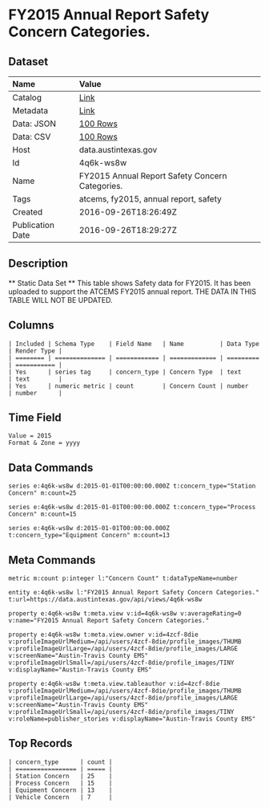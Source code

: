 # FY2015 Annual Report Safety Concern Categories.

## Dataset

| Name | Value |
| :--- | :---- |
| Catalog | [Link](https://catalog.data.gov/dataset/fy2015-annual-report-safety-concern-categories) |
| Metadata | [Link](https://data.austintexas.gov/api/views/4q6k-ws8w) |
| Data: JSON | [100 Rows](https://data.austintexas.gov/api/views/4q6k-ws8w/rows.json?max_rows=100) |
| Data: CSV | [100 Rows](https://data.austintexas.gov/api/views/4q6k-ws8w/rows.csv?max_rows=100) |
| Host | data.austintexas.gov |
| Id | 4q6k-ws8w |
| Name | FY2015 Annual Report Safety Concern Categories. |
| Tags | atcems, fy2015, annual report, safety |
| Created | 2016-09-26T18:26:49Z |
| Publication Date | 2016-09-26T18:29:27Z |

## Description

** Static Data Set ** This table shows Safety data for FY2015. It has been uploaded to support the ATCEMS FY2015 annual report. THE DATA IN THIS TABLE WILL NOT BE UPDATED.

## Columns

```ls
| Included | Schema Type    | Field Name   | Name          | Data Type | Render Type |
| ======== | ============== | ============ | ============= | ========= | =========== |
| Yes      | series tag     | concern_type | Concern Type  | text      | text        |
| Yes      | numeric metric | count        | Concern Count | number    | number      |
```

## Time Field

```ls
Value = 2015
Format & Zone = yyyy
```

## Data Commands

```ls
series e:4q6k-ws8w d:2015-01-01T00:00:00.000Z t:concern_type="Station Concern" m:count=25

series e:4q6k-ws8w d:2015-01-01T00:00:00.000Z t:concern_type="Process Concern" m:count=15

series e:4q6k-ws8w d:2015-01-01T00:00:00.000Z t:concern_type="Equipment Concern" m:count=13
```

## Meta Commands

```ls
metric m:count p:integer l:"Concern Count" t:dataTypeName=number

entity e:4q6k-ws8w l:"FY2015 Annual Report Safety Concern Categories." t:url=https://data.austintexas.gov/api/views/4q6k-ws8w

property e:4q6k-ws8w t:meta.view v:id=4q6k-ws8w v:averageRating=0 v:name="FY2015 Annual Report Safety Concern Categories."

property e:4q6k-ws8w t:meta.view.owner v:id=4zcf-8die v:profileImageUrlMedium=/api/users/4zcf-8die/profile_images/THUMB v:profileImageUrlLarge=/api/users/4zcf-8die/profile_images/LARGE v:screenName="Austin-Travis County EMS" v:profileImageUrlSmall=/api/users/4zcf-8die/profile_images/TINY v:displayName="Austin-Travis County EMS"

property e:4q6k-ws8w t:meta.view.tableauthor v:id=4zcf-8die v:profileImageUrlMedium=/api/users/4zcf-8die/profile_images/THUMB v:profileImageUrlLarge=/api/users/4zcf-8die/profile_images/LARGE v:screenName="Austin-Travis County EMS" v:profileImageUrlSmall=/api/users/4zcf-8die/profile_images/TINY v:roleName=publisher_stories v:displayName="Austin-Travis County EMS"
```

## Top Records

```ls
| concern_type      | count | 
| ================= | ===== | 
| Station Concern   | 25    | 
| Process Concern   | 15    | 
| Equipment Concern | 13    | 
| Vehicle Concern   | 7     | 
```